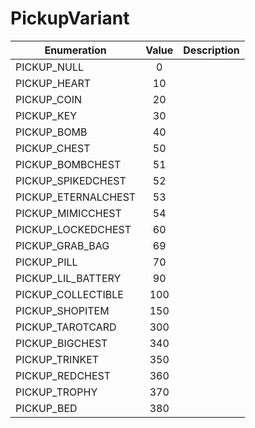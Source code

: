 # PickupVariant

|Enumeration|Value|Description|
|-----------|:---:|-----------|
|PICKUP_NULL|0||
|PICKUP_HEART|10||
|PICKUP_COIN|20||
|PICKUP_KEY|30||
|PICKUP_BOMB|40||
|PICKUP_CHEST|50||
|PICKUP_BOMBCHEST|51||
|PICKUP_SPIKEDCHEST|52||
|PICKUP_ETERNALCHEST|53||
|PICKUP_MIMICCHEST|54||
|PICKUP_LOCKEDCHEST|60||
|PICKUP_GRAB_BAG|69||
|PICKUP_PILL|70||
|PICKUP_LIL_BATTERY|90||
|PICKUP_COLLECTIBLE|100||
|PICKUP_SHOPITEM|150||
|PICKUP_TAROTCARD|300||
|PICKUP_BIGCHEST|340||
|PICKUP_TRINKET|350||
|PICKUP_REDCHEST|360||
|PICKUP_TROPHY|370||
|PICKUP_BED|380||
